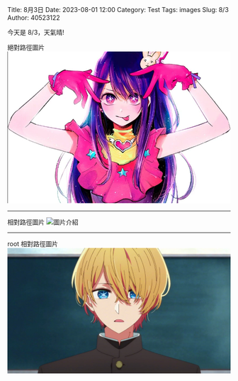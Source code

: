  Title: 8月3日
Date: 2023-08-01 12:00
Category: Test
Tags: images
Slug: 8/3
Author: 40523122

<!-- PELICAN_END_SUMMARY -->
 
今天是 8/3，天氣晴!

絕對路徑圖片
 ![圖片介紹](https://raw.githubusercontent.com/s40523122/BlogTest/main/blog/images/AIJY.png)

---

相對路徑圖片
 ![圖片介紹](./images/luby.jpg)

---

root 相對路徑圖片
 ![圖片介紹](/images/aqua.jpg)

